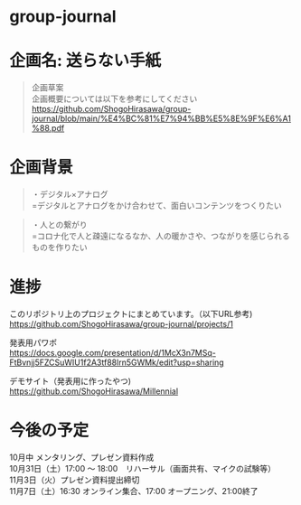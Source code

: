 # group-journal
# 企画名: 送らない手紙
> 企画草案   
企画概要については以下を参考にしてください   
https://github.com/ShogoHirasawa/group-journal/blob/main/%E4%BC%81%E7%94%BB%E5%8E%9F%E6%A1%88.pdf

# 企画背景   
> ・デジタル×アナログ   
=デジタルとアナログをかけ合わせて、面白いコンテンツをつくりたい

> ・人との繋がり   
=コロナ化で人と疎遠になるなか、人の暖かさや、つながりを感じられるものを作りたい

# 進捗
このリポジトリ上のプロジェクトにまとめています。（以下URL参考)   
https://github.com/ShogoHirasawa/group-journal/projects/1   

発表用パワポ   
https://docs.google.com/presentation/d/1McX3n7MSq-FtBvnjj5FZCSuWIU1f2A3tf88lrn5GWMk/edit?usp=sharing

デモサイト（発表用に作ったやつ)   
https://github.com/ShogoHirasawa/Millennial

# 今後の予定   
10月中 メンタリング、プレゼン資料作成   
10月31日（土）17:00 ～ 18:00　リハーサル（画面共有、マイクの試験等）   
11月3日（火）プレゼン資料提出締切   
11月7日（土）16:30 オンライン集合、17:00 オープニング、21:00終了   


